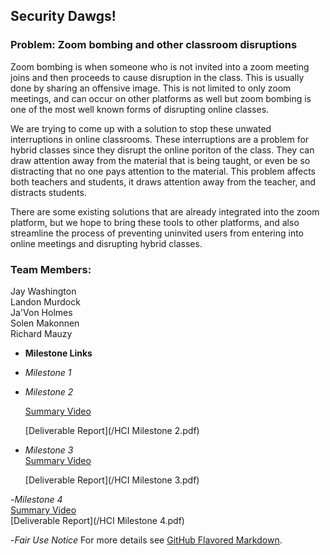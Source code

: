 ## Security Dawgs!


### Problem: Zoom bombing and other classroom disruptions

Zoom bombing is when someone who is not invited into a zoom meeting joins and then proceeds to cause disruption in the class. This is usually done by sharing an offensive image. This is not limited to only zoom meetings, and can occur on other platforms as well but zoom bombing is one of the most well known forms of disrupting online classes.
  
We are trying to come up with a solution to stop these unwated interruptions in online classrooms. These interruptions are a problem for hybrid classes since they disrupt the online poriton of the class. They can draw attention away from the material that is being taught, or even be so distracting that no one pays attention to the material. This problem affects both teachers and students, it draws attention away from the teacher, and distracts students.  
  
There are some existing solutions that are already integrated into the zoom platform, but we hope to bring these tools to other platforms, and also streamline the process of preventing uninvited users from entering into online meetings and disrupting hybrid classes.  
  
### Team Members:  
Jay Washington  
Landon Murdock  
Ja'Von Holmes  
Solen Makonnen  
Richard Mauzy  


- **Milestone Links**
- _Milestone 1_
- _Milestone 2_

  [Summary Video](https://youtu.be/xBJWl1Wg8qE)
  
  [Deliverable Report](/HCI Milestone 2.pdf)
- _Milestone 3_  
  [Summary Video](https://youtu.be/iwapdxOzDY4)  

  [Deliverable Report](/HCI Milestone 3.pdf)
  
-_Milestone 4_  
[Summary Video](https://youtu.be/AcTt_OrBGC0)  
[Deliverable Report](/HCI Milestone 4.pdf)  
  
  -_Fair Use Notice_
For more details see [GitHub Flavored Markdown](https://guides.github.com/features/mastering-markdown/).


